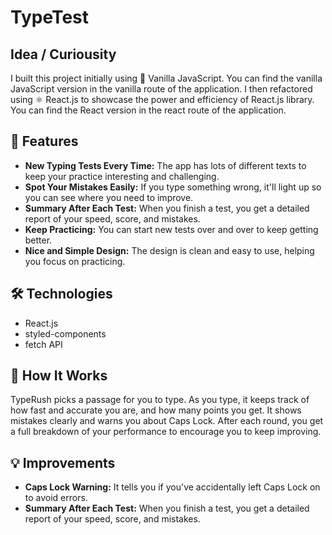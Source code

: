 # TypeTest

## Idea / Curiousity 
I built this project initially using 🌟 Vanilla JavaScript. You can find the vanilla JavaScript version in the vanilla route of the application.
I then refactored using  ⚛️ React.js to showcase the power and efficiency of React.js library. You can find the React version in the react route of the application.

## 🚀 Features

- **New Typing Tests Every Time:** The app has lots of different texts to keep your practice interesting and challenging.
- **Spot Your Mistakes Easily:** If you type something wrong, it'll light up so you can see where you need to improve.
- **Summary After Each Test:** When you finish a test, you get a detailed report of your speed, score, and mistakes.
- **Keep Practicing:** You can start new tests over and over to keep getting better.
- **Nice and Simple Design:** The design is clean and easy to use, helping you focus on practicing.


## 🛠️ Technologies

- React.js
- styled-components
- fetch API

## 📝 How It Works

TypeRush picks a passage for you to type. As you type, it keeps track of how fast and accurate you are, and how many points you get. It shows mistakes clearly and warns you about Caps Lock. After each round, you get a full breakdown of your performance to encourage you to keep improving.

## 💡 Improvements
- **Caps Lock Warning:** It tells you if you've accidentally left Caps Lock on to avoid errors.
- **Summary After Each Test:** When you finish a test, you get a detailed report of your speed, score, and mistakes.




